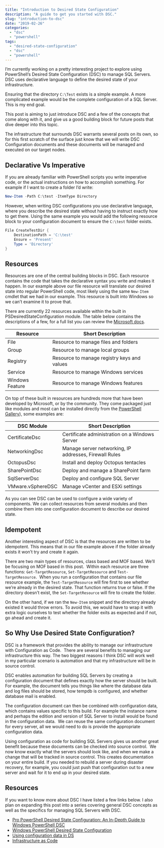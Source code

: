 ```yaml
---
title: "Introduction to Desired State Configuration"
description: "A guide to get you started with DSC."
slug: "introduction-to-dsc"
date: "2019-02-26"
categories:
  - "dsc"
  - "powershell"
tags:
  - "desired-state-configuration"
  - "dsc"
  - "powershell"
---
```


I’m currently working on a pretty interesting project to explore using PowerShell’s Desired State Configuration (DSC) to manage SQL Servers. DSC uses declarative language to define the desired state of your infrastructure.

Ensuring that the directory `C:\Test` exists is a simple example. A more complicated example would be the complete configuration of a SQL Server. This is my end goal.

This post is aiming to just introduce DSC and a few of the concepts that come along with it, and give us a good building block for future posts that dive deeper into this topic.

The infrastructure that surrounds DSC warrants several posts on its own, so for this first scratch of the surface just know that we will write DSC Configuration documents and these documents will be managed and executed on our target nodes.

## Declarative Vs Imperative

If you are already familiar with PowerShell scripts you write imperative code, or the actual instructions on how to accomplish something. For example if I want to create a folder I’d write:

```PowerShell
New-Item -Path C:\test -ItemType Directory
```

However, when writing DSC configurations you use declarative language, where you describe the desired state without having to instruct exactly how to get there. Using the same example you would add the following resource block to your configuration document to ensure the `C:\test` folder exists.

```PowerShell
File CreateTestDir {
    DestinationPath = 'C:\test'
    Ensure = 'Present'
    Type = 'Directory'
}
```

## Resources

Resources are one of the central building blocks in DSC. Each resource contains the code that takes the declarative syntax you write and makes it happen. In our example above our file resource will translate our desired state into regular PowerShell code, most likely using the same `New-Item` cmdlet that we had in our example. This resource is built into Windows so we can’t examine it to prove that.

There are currently 22 resources available within the built in PSDesiredStateConfiguration module. The table below contains the descriptions of a few, for a full list you can review the [Microsoft docs](https://docs.microsoft.com/en-us/powershell/dsc/reference/resources/windows/builtinresource).

Resource        | Short Description
----------------|--------------------
File            | Resource to manage files and folders
Group           | Resource to manage local groups
Registry        | Resource to manage registry keys and values
Service         | Resource to manage Windows services
Windows Feature | Resource to manage Windows features

On top of these built in resources are hundreds more that have been developed by Microsoft, or by the community. They come packaged just like modules and most can be installed directly from the [PowerShell Gallery](https://www.powershellgallery.com/packages?q=DSC)), some examples are:

DSC Module        | Short Description
------------------| -------------------
CertificateDsc    | Certificate administration on a Windows Server
NetworkingDsc     | Manage server networking, IP addresses, Firewall Rules
OctopusDsc        | Install and deploy Octopus tentacles
SharePointDsc     | Deploy and manage a SharePoint farm
SqlServerDsc      | Deploy and configure SQL Server
VMware.vSphereDSC | Manage vCenter and ESXi settings

As you can see DSC can be used to configure a wide variety of components. We can collect resources from several modules and then combine them into one configuration document to describe our desired state.

## Idempotent

Another interesting aspect of DSC is that the resources are written to be idempotent. This means that in our file example above if the folder already exists it won’t try and create it again.

There are two main types of resources, class based and MOF based. We’ll be focusing on MOF based in this post.  Within each resource are three functions: `Get-TargetResource`, `Set-TargetResource` and `Test-TargetResource`.  When you run a configuration that contains our file resource example, the `Test-TargetResource` will fire first to see whether we’re already in the desired state. That function returns true or false. If the directory doesn’t exist, the `Set-TargetResource` will fire to create the folder.

On the other hand, if we ran the `New-Item` snippet and the directory already existed it would throw errors. To avoid this, we would have to wrap it with extra logic ourselves to test whether the folder exits as expected and if not, go ahead and create it.

## So Why Use Desired State Configuration?

DSC is a framework that provides the ability to manage our infrastructure with Configuration as Code.  There are several benefits to managing our infrastructure this way. The two biggest reasons I think DSC will work well in my particular scenario is automation and that my infrastructure will be in source control.

DSC enables automation for building SQL Servers by creating a configuration document that defines exactly how the server should be built. For example, the document tells you things like where the database data and log files should be stored, how tempdb is configured, and whether database mail is enabled.

The configuration document can then be combined with configuration data, which contains values specific to this build. For example the instance name and perhaps the edition and version of SQL Server to install would be found in the configuration data.  We can reuse the same configuration document for every server, all we would need to do is provide the appropriate configuration data.

Using configuration as code for building SQL Servers gives us another great benefit because these documents can be checked into source control.  We now know exactly what the servers should look like, and when we make a change that will be tracked in source control. This creates documentation on your entire build. If you needed to rebuild a server during disaster recovery, for example, you could just push that configuration out to a new server and wait for it to end up in your desired state.

## Resources

If you want to know more about DSC I have listed a few links below. I also plan on expanding this post into a series covering general DSC concepts as well as the specifics for managing SQL Servers with DSC.

- [Pro PowerShell Desired State Configuration: An In-Depth Guide to Windows PowerShell DSC](https://www.amazon.com/PowerShell-Desired-State-Configuration-Depth-ebook/dp/B07CNQD3M9/ref=sr_1_1)
- [Windows PowerShell Desired State Configuration](https://docs.microsoft.com/en-us/powershell/dsc/overview/overview)
- [Using configuration data in DS](https://docs.microsoft.com/en-us/powershell/dsc/configurations/configdata)
- [Infrastructure as Code](https://docs.microsoft.com/en-us/azure/devops/learn/what-is-infrastructure-as-code)
